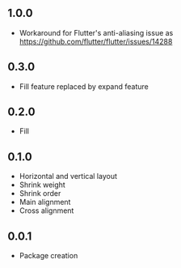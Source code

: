 ## 1.0.0

* Workaround for Flutter's anti-aliasing issue as https://github.com/flutter/flutter/issues/14288

## 0.3.0

* Fill feature replaced by expand feature

## 0.2.0

* Fill

## 0.1.0

* Horizontal and vertical layout
* Shrink weight
* Shrink order
* Main alignment
* Cross alignment

## 0.0.1

* Package creation